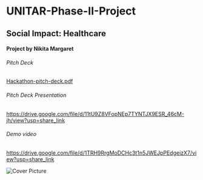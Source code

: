# UNITAR-Phase-II-Project

## Social Impact: Healthcare

#### Project by Nikita Margaret

###### Pitch Deck
[Hackathon-pitch-deck.pdf](https://github.com/Nikita-Margaret/UNITAR-Phase-II-Project-/files/14141279/Hackathon-pitch-deck.pdf)

###### Pitch Deck Presentation
https://drive.google.com/file/d/11tU9Z8VFopNEp7TYNTJX9ESR_46cM-jh/view?usp=share_link

###### Demo video
https://drive.google.com/file/d/1TRH9RrgMoDCHc3t1n5JWEJpPEdgeizX7/view?usp=share_link

![Cover Picture ](https://github.com/Nikita-Margaret/UNITAR-Phase-II-Project-/assets/158524388/aac0dd96-4d2b-4fa9-b731-a444a7154f15)
